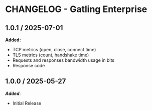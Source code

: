 # CHANGELOG - Gatling Enterprise

## 1.0.1 / 2025-07-01

**Added:**
- TCP metrics (open, close, connect time)
- TLS metrics (count, handshake time)
- Requests and responses bandwidth usage in bits
- Response code

## 1.0.0 / 2025-05-27

_**Added**_:

* Initial Release
